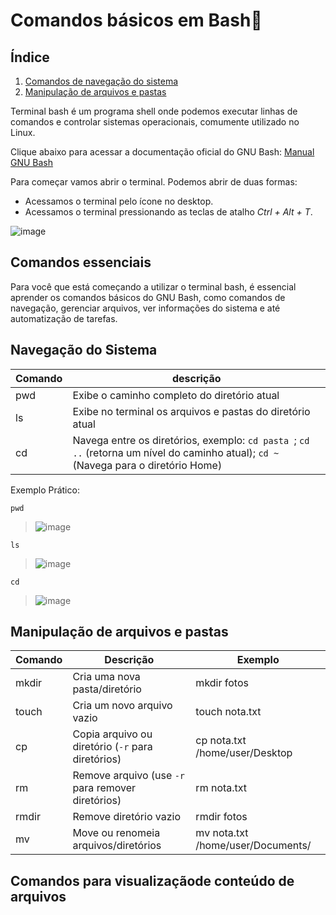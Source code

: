 # Comandos básicos em Bash🐧

## Índice
1. [Comandos de navegação do sistema](#Navegação-do-Sistema)
2. [Manipulação de arquivos e pastas](#Manipulação-de-arquivos-e-pastas)

Terminal bash é um programa shell onde podemos executar linhas de comandos e controlar sistemas operacionais, comumente utilizado no Linux.

Clique abaixo para acessar a documentação oficial do GNU Bash:
[Manual GNU Bash](https://www.gnu.org/software/bash/manual/bash.html)

Para começar vamos abrir o terminal. Podemos abrir de duas formas:
- Acessamos o terminal pelo ícone no desktop.
- Acessamos o terminal pressionando as teclas de atalho _Ctrl + Alt + T_.

![image](https://github.com/user-attachments/assets/96317331-2bce-4091-977f-187af0ab36cb)

## Comandos essenciais

Para você que está começando a utilizar o terminal bash, é essencial aprender os comandos básicos do GNU Bash, como comandos de navegação, gerenciar arquivos, ver informações do sistema e até automatização de tarefas.

## Navegação do Sistema 

| Comando      | descrição |
| ----------- | ----------- |
| pwd | Exibe o caminho completo do diretório atual  | 
| ls  | Exibe no terminal os arquivos e pastas do diretório atual |
| cd | Navega entre os diretórios, exemplo: `cd pasta `; `cd ..` (retorna um nível do caminho atual); `cd ~` (Navega para o diretório Home) |

Exemplo Prático:

`pwd`
> ![image](https://github.com/user-attachments/assets/c41b0791-e2cc-4a6f-b799-1be4d6d17f3f)

`ls`
> ![image](https://github.com/user-attachments/assets/405abe07-f298-4074-8992-fb55d5939ae1)

`cd`
> ![image](https://github.com/user-attachments/assets/77b0e59f-0d78-40bc-9e96-c7225197d181)

## Manipulação de arquivos e pastas

| Comando | Descrição | Exemplo |
|--------|-----------|---------|
| mkdir | Cria uma nova pasta/diretório | mkdir fotos |
| touch | Cria um novo arquivo vazio | touch nota.txt |
| cp | Copia arquivo ou diretório (`-r` para diretórios) | cp nota.txt /home/user/Desktop |
| rm | Remove arquivo (use `-r` para remover diretórios) | rm nota.txt |
| rmdir | Remove diretório vazio | rmdir fotos |
| mv | Move ou renomeia arquivos/diretórios | mv nota.txt /home/user/Documents/ |

## Comandos para visualizaçãode conteúdo de arquivos
